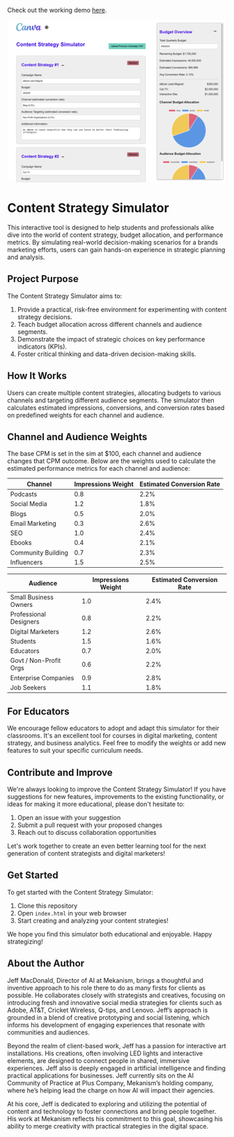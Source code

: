 Check out the working demo [here](https://welovejeff.github.io/ContentStratSim/).

![Sim Screenshot](https://github.com/welovejeff/ContentStratSim/blob/main/Screenshot.png?raw=true)

# Content Strategy Simulator

This interactive tool is designed to help students and professionals alike dive into the world of content strategy, budget allocation, and performance metrics. By simulating real-world decision-making scenarios for a brands marketing efforts, users can gain hands-on experience in strategic planning and analysis.

## Project Purpose

The Content Strategy Simulator aims to:

1. Provide a practical, risk-free environment for experimenting with content strategy decisions.
2. Teach budget allocation across different channels and audience segments.
3. Demonstrate the impact of strategic choices on key performance indicators (KPIs).
4. Foster critical thinking and data-driven decision-making skills.

## How It Works

Users can create multiple content strategies, allocating budgets to various channels and targeting different audience segments. The simulator then calculates estimated impressions, conversions, and conversion rates based on predefined weights for each channel and audience.

## Channel and Audience Weights

The base CPM is set in the sim at $100, each channel and audience changes that CPM outcome. 
Below are the weights used to calculate the estimated performance metrics for each channel and audience:

| Channel               | Impressions Weight | Estimated Conversion Rate |
|-----------------------|---------------------|---------------------------|
| Podcasts              | 0.8                 | 2.2%                      |
| Social Media          | 1.2                 | 1.8%                      |
| Blogs                 | 0.5                 | 2.0%                      |
| Email Marketing       | 0.3                 | 2.6%                      |
| SEO                   | 1.0                 | 2.4%                      |
| Ebooks                | 0.4                 | 2.1%                      |
| Community Building    | 0.7                 | 2.3%                      |
| Influencers           | 1.5                 | 2.5%                      |

| Audience              | Impressions Weight | Estimated Conversion Rate |
|-----------------------|---------------------|---------------------------|
| Small Business Owners | 1.0                 | 2.4%                      |
| Professional Designers| 0.8                 | 2.2%                      |
| Digital Marketers     | 1.2                 | 2.6%                      |
| Students              | 1.5                 | 1.6%                      |
| Educators             | 0.7                 | 2.0%                      |
| Govt / Non-Profit Orgs| 0.6                 | 2.2%                      |
| Enterprise Companies  | 0.9                 | 2.8%                      |
| Job Seekers           | 1.1                 | 1.8%                      |

## For Educators

We encourage fellow educators to adopt and adapt this simulator for their classrooms. It's an excellent tool for courses in digital marketing, content strategy, and business analytics. Feel free to modify the weights or add new features to suit your specific curriculum needs.

## Contribute and Improve

We're always looking to improve the Content Strategy Simulator! If you have suggestions for new features, improvements to the existing functionality, or ideas for making it more educational, please don't hesitate to:

1. Open an issue with your suggestion
2. Submit a pull request with your proposed changes
3. Reach out to discuss collaboration opportunities

Let's work together to create an even better learning tool for the next generation of content strategists and digital marketers!

## Get Started

To get started with the Content Strategy Simulator:

1. Clone this repository
2. Open `index.html` in your web browser
3. Start creating and analyzing your content strategies!

We hope you find this simulator both educational and enjoyable. Happy strategizing!

## About the Author

Jeff MacDonald, Director of AI at Mekanism, brings a thoughtful and inventive approach to his role there to do as many firsts for clients as possible. He collaborates closely with strategists and creatives, focusing on introducing fresh and innovative social media strategies for clients such as Adobe, AT&T, Cricket Wireless, Q-tips, and Lenovo. Jeff’s approach is grounded in a blend of creative prototyping and social listening, which informs his development of engaging experiences that resonate with communities and audiences.

Beyond the realm of client-based work, Jeff has a passion for interactive art installations. His creations, often involving LED lights and interactive elements, are designed to connect people in shared, immersive experiences. Jeff also is deeply engaged in artificial intelligence and finding practical applications for businesses. Jeff currently sits on the AI Community of Practice at Plus Company, Mekanism’s holding company, where he’s helping lead the charge on how AI will impact their agencies.

At his core, Jeff is dedicated to exploring and utilizing the potential of content and technology to foster connections and bring people together. His work at Mekanism reflects his commitment to this goal, showcasing his ability to merge creativity with practical strategies in the digital space.
